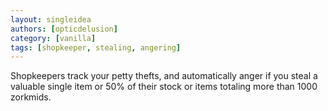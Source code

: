 ```yaml
---
layout: singleidea
authors: [opticdelusion]
category: [vanilla]
tags: [shopkeeper, stealing, angering]
---
```

Shopkeepers track your petty thefts, and automatically anger if you steal a valuable single item or 50% of their stock or items totaling more than 1000 zorkmids.
